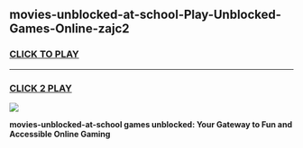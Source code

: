 
## movies-unblocked-at-school-Play-Unblocked-Games-Online-zajc2
<h3>
<a href="https://premium76.site?title=movies-unblocked-at-school&ref=25A">CLICK TO PLAY</a></h3>
<hr>

<h3>
<a href="https://premium76.site?title=movies-unblocked-at-school&ref=25A">CLICK 2 PLAY</a>
  
</h3>

<a href="https://premium76.site?title=movies-unblocked-at-school&ref=25A"><img src="https://clearcache.store/games.png"></a>


**movies-unblocked-at-school games unblocked: Your Gateway to Fun and Accessible Online Gaming**
